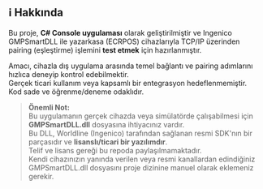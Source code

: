 ## ℹ️ Hakkında

Bu proje, **C# Console uygulaması** olarak geliştirilmiştir ve Ingenico GMPSmartDLL ile yazarkasa (ECRPOS) cihazlarıyla TCP/IP üzerinden pairing (eşleştirme) işlemini **test etmek** için hazırlanmıştır.

Amacı, cihazla dış uygulama arasında temel bağlantı ve pairing adımlarını hızlıca deneyip kontrol edebilmektir.  
Gerçek ticari kullanım veya kapsamlı bir entegrasyon hedeflenmemiştir.  
Kod sade ve öğrenme/deneme odaklıdır.  

> **Önemli Not:**  
> Bu uygulamanın gerçek cihazda veya simülatörde çalışabilmesi için **GMPSmartDLL.dll** dosyasına ihtiyacınız vardır.  
> Bu DLL, Worldline (Ingenico) tarafından sağlanan resmi SDK'nın bir parçasıdır ve **lisanslı/ticari bir yazılımdır**.  
> Telif ve lisans gereği bu repoda paylaşılmamaktadır.  
> Kendi cihazınızın yanında verilen veya resmi kanallardan edindiğiniz GMPSmartDLL.dll dosyasını proje dizinine manuel olarak eklemeniz gerekir.
